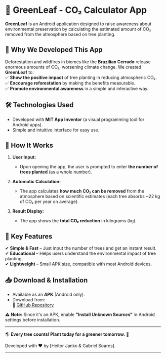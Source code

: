 # 🌱 GreenLeaf - CO₂ Calculator App  

**GreenLeaf** is an Android application designed to raise awareness about environmental preservation by calculating the estimated amount of CO₂ removed from the atmosphere based on tree planting.  

## 📌 Why We Developed This App  

Deforestation and wildfires in biomes like the **Brazilian Cerrado** release enormous amounts of CO₂, worsening climate change. We created **GreenLeaf** to:  
✅ **Show the positive impact** of tree planting in reducing atmospheric CO₂.  
✅ **Encourage reforestation** by making the benefits measurable.  
✅ **Promote environmental awareness** in a simple and interactive way.  

## 🛠️ Technologies Used  

- Developed with **MIT App Inventor** (a visual programming tool for Android apps).  
- Simple and intuitive interface for easy use.  

## 📱 How It Works  

1. **User Input:**  
   - Upon opening the app, the user is prompted to enter **the number of trees planted** (as a whole number).  

2. **Automatic Calculation:**  
   - The app calculates **how much CO₂ can be removed** from the atmosphere based on scientific estimates (each tree absorbs ~22 kg of CO₂ per year on average).  

3. **Result Display:**  
   - The app shows the **total CO₂ reduction** in kilograms (kg).  

## 🔹 Key Features  

✔ **Simple & Fast** – Just input the number of trees and get an instant result.  
✔ **Educational** – Helps users understand the environmental impact of tree planting.  
✔ **Lightweight** – Small APK size, compatible with most Android devices.  

## 📥 Download & Installation  

- Available as an **APK** (Android only).  
- Download from:  
  🔗 [GitHub Repository](https://github.com/HelloBigBoi124/GreenLeaf)  

⚠️ **Note:** Since it's an APK, enable **"Install Unknown Sources"** in Android settings before installation.  

---

🌎 **Every tree counts! Plant today for a greener tomorrow.** 🌿  

Developed with ❤️ by [Heitor Janko & Gabriel Soares].  

---  
